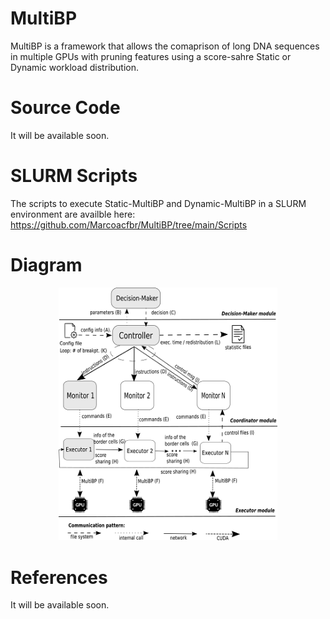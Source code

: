 # MultiBP
MultiBP is a framework that allows the comaprison of long DNA sequences in multiple GPUs with pruning features using a score-sahre Static or Dynamic workload distribution.

# Source Code
It will be available soon.

# SLURM Scripts
The scripts to execute Static-MultiBP and Dynamic-MultiBP in a SLURM environment are availble here: https://github.com/Marcoacfbr/MultiBP/tree/main/Scripts

# Diagram
<p align="center">
  <img src="Figures/Diagrama.png" width="350" title="MultiBP Diagram">
</p>

# References
It will be available soon.
